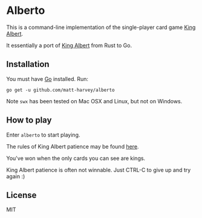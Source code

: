 # Alberto

This is a command-line implementation of the single-player card game
<a href="https://en.wikipedia.org/wiki/King_Albert_(solitaire)">King Albert</a>.

It essentially a port of [King Albert](https://github.com/matt-harvey/king-albert)
from Rust to Go.

## Installation

You must have [Go](https://golang.org) installed. Run:

```
go get -u github.com/matt-harvey/alberto
```

Note ``swx`` has been tested on Mac OSX and Linux, but not on Windows.

## How to play

Enter `alberto` to start playing.

The rules of King Albert patience may be found <a
href="https://en.wikipedia.org/wiki/King_Albert_(solitaire)">here</a>.

You've won when the only cards you can see are kings.

King Albert patience is often not winnable. Just CTRL-C to give up and try again :)

## License

MIT
